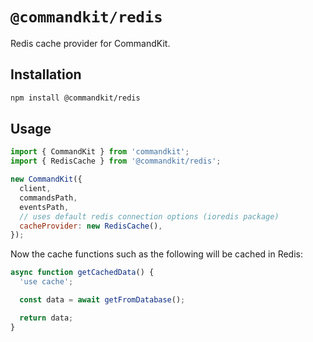 # `@commandkit/redis`

Redis cache provider for CommandKit.

## Installation

```sh
npm install @commandkit/redis
```

## Usage

```js
import { CommandKit } from 'commandkit';
import { RedisCache } from '@commandkit/redis';

new CommandKit({
  client,
  commandsPath,
  eventsPath,
  // uses default redis connection options (ioredis package)
  cacheProvider: new RedisCache(),
});
```

Now the cache functions such as the following will be cached in Redis:

```ts
async function getCachedData() {
  'use cache';

  const data = await getFromDatabase();

  return data;
}
```